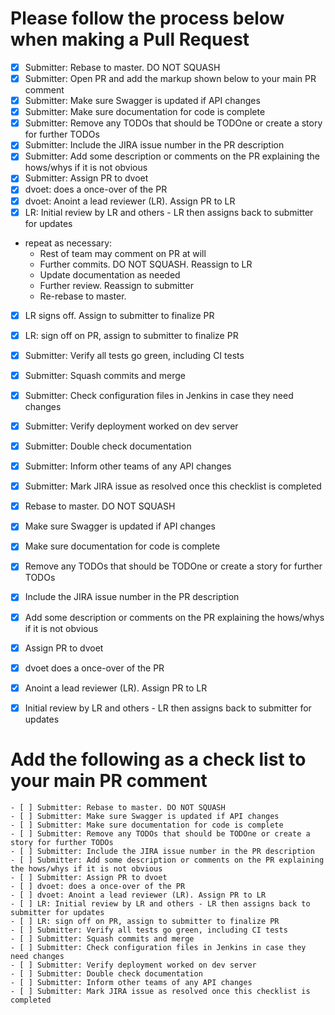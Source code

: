 Please follow the process below when making a Pull Request
=========================

- [x] Submitter: Rebase to master. DO NOT SQUASH
- [x] Submitter: Open PR and add the markup shown below to your main PR comment
- [x] Submitter: Make sure Swagger is updated if API changes
- [x] Submitter: Make sure documentation for code is complete
- [x] Submitter: Remove any TODOs that should be TODOne or create a story for further TODOs
- [x] Submitter: Include the JIRA issue number in the PR description
- [x] Submitter: Add some description or comments on the PR explaining the hows/whys if it is not obvious
- [x] Submitter: Assign PR to dvoet
- [x] dvoet: does a once-over of the PR
- [x] dvoet: Anoint a lead reviewer (LR). Assign PR to LR
- [x] LR: Initial review by LR and others - LR then assigns back to submitter for updates

- repeat as necessary:
  * Rest of team may comment on PR at will
  * Further commits. DO NOT SQUASH. Reassign to LR
  * Update documentation as needed
  * Further review. Reassign to submitter
  * Re-rebase to master.

- [x] LR signs off. Assign to submitter to finalize PR
- [x] LR: sign off on PR, assign to submitter to finalize PR
- [x] Submitter: Verify all tests go green, including CI tests
- [x] Submitter: Squash commits and merge
- [x] Submitter: Check configuration files in Jenkins in case they need changes
- [x] Submitter: Verify deployment worked on dev server
- [x] Submitter: Double check documentation
- [x] Submitter: Inform other teams of any API changes
- [x] Submitter: Mark JIRA issue as resolved once this checklist is completed

- [x] Rebase to master. DO NOT SQUASH
- [x] Make sure Swagger is updated if API changes
- [x] Make sure documentation for code is complete
- [x] Remove any TODOs that should be TODOne or create a story for further TODOs
- [x] Include the JIRA issue number in the PR description
- [x] Add some description or comments on the PR explaining the hows/whys if it is not obvious
- [x] Assign PR to dvoet
- [x] dvoet does a once-over of the PR
- [x] Anoint a lead reviewer (LR). Assign PR to LR
- [x] Initial review by LR and others - LR then assigns back to submitter for updates


Add the following as a check list to your main PR comment
=========================
```
- [ ] Submitter: Rebase to master. DO NOT SQUASH
- [ ] Submitter: Make sure Swagger is updated if API changes
- [ ] Submitter: Make sure documentation for code is complete
- [ ] Submitter: Remove any TODOs that should be TODOne or create a story for further TODOs
- [ ] Submitter: Include the JIRA issue number in the PR description
- [ ] Submitter: Add some description or comments on the PR explaining the hows/whys if it is not obvious
- [ ] Submitter: Assign PR to dvoet
- [ ] dvoet: does a once-over of the PR
- [ ] dvoet: Anoint a lead reviewer (LR). Assign PR to LR
- [ ] LR: Initial review by LR and others - LR then assigns back to submitter for updates
- [ ] LR: sign off on PR, assign to submitter to finalize PR
- [ ] Submitter: Verify all tests go green, including CI tests
- [ ] Submitter: Squash commits and merge
- [ ] Submitter: Check configuration files in Jenkins in case they need changes
- [ ] Submitter: Verify deployment worked on dev server
- [ ] Submitter: Double check documentation
- [ ] Submitter: Inform other teams of any API changes
- [ ] Submitter: Mark JIRA issue as resolved once this checklist is completed
```
